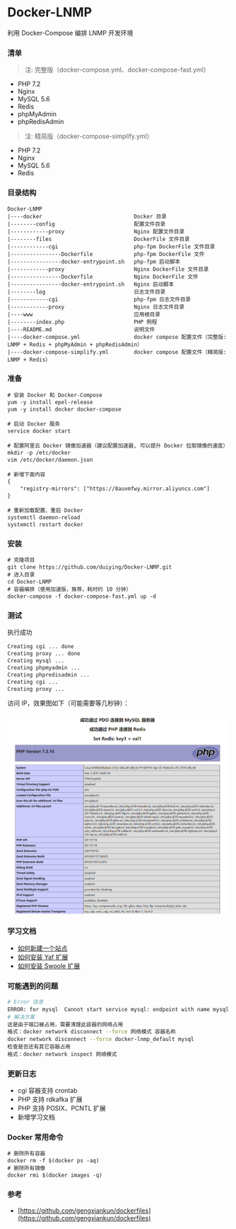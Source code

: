 # Docker-LNMP

利用 Docker-Compose 编排 LNMP 开发环境  

### 清单

> 注: 完整版（docker-compose.yml、docker-compose-fast.yml）
- PHP 7.2
- Nginx
- MySQL 5.6
- Redis
- phpMyAdmin
- phpRedisAdmin  

> 注: 精简版（docker-compose-simplify.yml）
- PHP 7.2
- Nginx
- MySQL 5.6
- Redis  

### 目录结构
```
Docker-LNMP
|----docker                             Docker 目录
|--------config                         配置文件目录
|------------proxy                      Nginx 配置文件目录
|--------files                          DockerFile 文件目录
|------------cgi                        php-fpm DockerFile 文件目录
|----------------Dockerfile             php-fpm DockerFile 文件
|----------------docker-entrypoint.sh   php-fpm 启动脚本
|------------proxy                      Nginx DockerFile 文件目录
|----------------Dockerfile             Nginx DockerFile 文件
|----------------docker-entrypoint.sh   Nginx 启动脚本
|--------log                            日志文件目录
|------------cgi                        php-fpm 日志文件目录
|------------proxy                      Nginx 日志文件目录
|----www                                应用根目录
|--------index.php                      PHP 例程
|----README.md                          说明文件
|----docker-compose.yml                 docker compose 配置文件（完整版: LNMP + Redis + phpMyAdmin + phpRedisAdmin）
|----docker-compose-simplify.yml        docker compose 配置文件（精简版: LNMP + Redis）
```

### 准备

```shell
# 安装 Docker 和 Docker-Compose
yum -y install epel-release 
yum -y install docker docker-compose

# 启动 Docker 服务
service docker start

# 配置阿里云 Docker 镜像加速器（建议配置加速器, 可以提升 Docker 拉取镜像的速度）
mkdir -p /etc/docker
vim /etc/docker/daemon.json

# 新增下面内容
{
    "registry-mirrors": ["https://8auvmfwy.mirror.aliyuncs.com"]
}

# 重新加载配置、重启 Docker
systemctl daemon-reload 
systemctl restart docker 
```

### 安装

```shell
# 克隆项目
git clone https://github.com/duiying/Docker-LNMP.git
# 进入目录
cd Docker-LNMP
# 容器编排（使用加速版，推荐，耗时约 10 分钟）
docker-compose -f docker-compose-fast.yml up -d
```

### 测试

执行成功  

```
Creating cgi ... done
Creating proxy ... done
Creating mysql ...
Creating phpmyadmin ...
Creating phpredisadmin ...
Creating cgi ...
Creating proxy ...
```

访问 IP，效果图如下（可能需要等几秒钟）：  
    
<div align=center><img src="https://raw.githubusercontent.com/duiying/img/master/docker-lnmp.png" width="600"></div>  

### 学习文档

- [如何新建一个站点](docs/如何新建一个站点.md)
- [如何安装 Yaf 扩展](docs/如何安装Yaf扩展.md)
- [如何安装 Swoole 扩展](docs/如何安装Swoole扩展.md)

### 可能遇到的问题

```bash
# Error 信息
ERROR: for mysql  Cannot start service mysql: endpoint with name mysql already exists in network docker-lnmp_default
# 解决方案
这是由于端口被占用，需要清理此容器的网络占用
格式：docker network disconnect --force 网络模式 容器名称
docker network disconnect --force docker-lnmp_default mysql
检查是否还有其它容器占用
格式：docker network inspect 网络模式
```

### 更新日志

- cgi 容器支持 crontab
- PHP 支持 rdkafka 扩展
- PHP 支持 POSIX、PCNTL 扩展
- 新增学习文档

### Docker 常用命令

```shell
# 删除所有容器
docker rm -f $(docker ps -aq)  
# 删除所有镜像
docker rmi $(docker images -q)
```

### 参考
- [https://github.com/gengxiankun/dockerfiles](https://github.com/gengxiankun/dockerfiles)